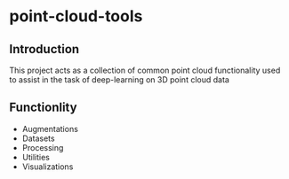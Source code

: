# point-cloud-tools

## Introduction
This project acts as a collection of common point cloud functionality used to assist in the task of deep-learning on 3D point cloud data

## Functionlity

- Augmentations
- Datasets
- Processing
- Utilities
- Visualizations